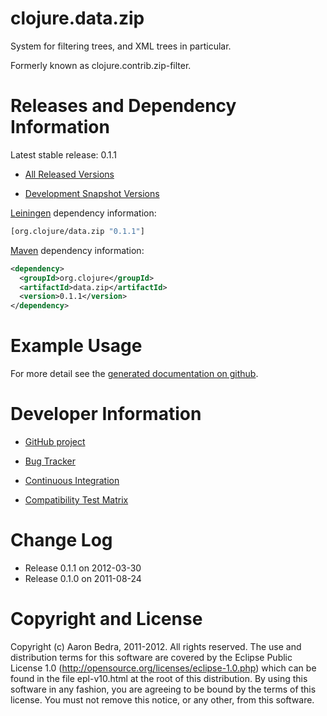 clojure.data.zip
========================================

System for filtering trees, and XML trees in particular.

Formerly known as clojure.contrib.zip-filter.

Releases and Dependency Information
========================================

Latest stable release: 0.1.1

* [All Released Versions](http://search.maven.org/#search%7Cgav%7C1%7Cg%3A%22org.clojure%22%20AND%20a%3A%22data.zip%22)

* [Development Snapshot Versions](https://oss.sonatype.org/index.html#nexus-search;gav~org.clojure~data.zip~~~)

[Leiningen](https://github.com/technomancy/leiningen) dependency information:
```clojure
[org.clojure/data.zip "0.1.1"]
```
[Maven](http://maven.apache.org/) dependency information:
```xml
<dependency>
  <groupId>org.clojure</groupId>
  <artifactId>data.zip</artifactId>
  <version>0.1.1</version>
</dependency>
```

Example Usage
========================================

For more detail see the [generated documentation on github](http://clojure.github.com/data.zip/).

Developer Information
========================================

* [GitHub project](https://github.com/clojure/data.zip)

* [Bug Tracker](http://dev.clojure.org/jira/browse/DZIP)

* [Continuous Integration](http://build.clojure.org/job/data.zip/)

* [Compatibility Test Matrix](http://build.clojure.org/job/data.zip-test-matrix/)

Change Log
====================

* Release 0.1.1 on 2012-03-30
* Release 0.1.0 on 2011-08-24

Copyright and License
========================================

Copyright (c) Aaron Bedra, 2011-2012. All rights reserved.  The use and
distribution terms for this software are covered by the Eclipse Public
License 1.0 (http://opensource.org/licenses/eclipse-1.0.php) which can
be found in the file epl-v10.html at the root of this distribution.
By using this software in any fashion, you are agreeing to be bound by
the terms of this license.  You must not remove this notice, or any
other, from this software.
